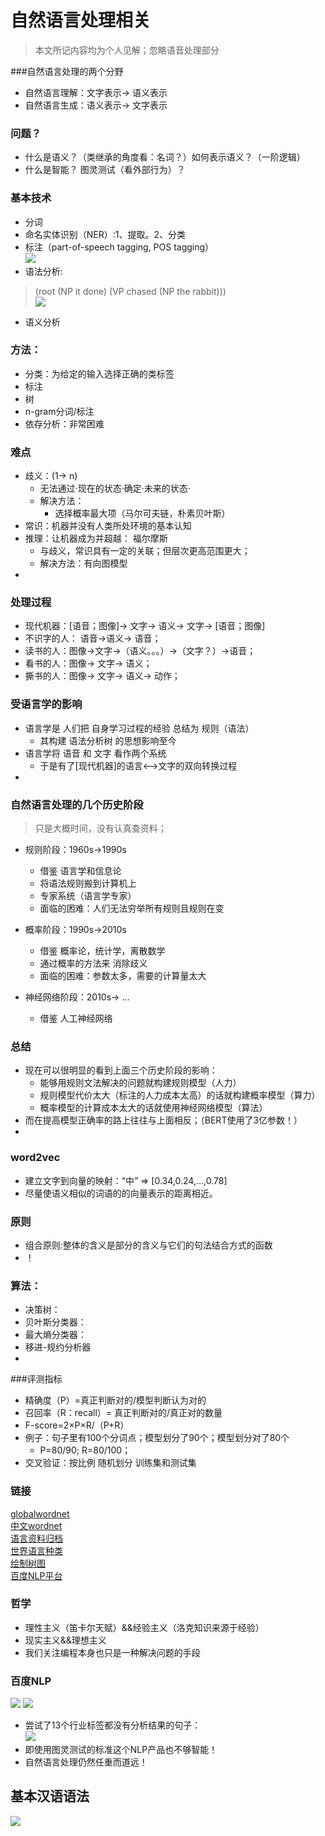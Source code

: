 # 自然语言处理相关
> 本文所记内容均为个人见解；忽略语音处理部分

###自然语言处理的两个分野
- 自然语言理解：文字表示-> 语义表示
- 自然语言生成：语义表示-> 文字表示
### 问题？
- 什么是语义？（类继承的角度看：名词？）如何表示语义？（一阶逻辑）
- 什么是智能？ 图灵测试（看外部行为）？
### 基本技术
- 分词  
- 命名实体识别（NER）:1、提取。2、分类
- 标注（part-of-speech tagging, POS tagging）  
![](NLP/bd词法分析.png)  
- 语法分析:  
> (root (NP it done) (VP chased (NP the rabbit)))  
![](NLP/treegraph.png)  
- 语义分析
### 方法：
- 分类：为给定的输入选择正确的类标签
- 标注
- 树
- n-gram分词/标注
- 依存分析：非常困难
### 难点
- 歧义：(1-> n)
	- 无法通过·现在的状态·确定·未来的状态·
	- 解决方法：
		- 选择概率最大项（马尔可夫链，朴素贝叶斯） 
- 常识：机器并没有人类所处环境的基本认知
- 推理：让机器成为并超越： 福尔摩斯
	- 与歧义，常识具有一定的关联；但层次更高范围更大；
	- 解决方法：有向图模型
- 

### 处理过程
- 现代机器：[语音；图像]-> 文字-> 语义-> 文字-> [语音；图像]
- 不识字的人： 语音->语义-> 语音；
- 读书的人：图像->文字->（语义。。。）->（文字？）->语音；
- 看书的人：图像-> 文字-> 语义；
- 撕书的人：图像-> 文字-> 语义-> 动作；

### 受语言学的影响
- 语言学是 人们把 自身学习过程的经验 总结为 规则（语法）
	- 其构建 语法分析树 的思想影响至今
- 语言学将 语音 和 文字 看作两个系统
	- 于是有了[现代机器]的语言<-->文字的双向转换过程
- 

### 自然语言处理的几个历史阶段
> 只是大概时间，没有认真查资料；

- 规则阶段：1960s->1990s
	- 借鉴 语言学和信息论
	- 将语法规则搬到计算机上
	- 专家系统（语言学专家）
	- 面临的困难：人们无法穷举所有规则且规则在变
	
- 概率阶段：1990s->2010s
	- 借鉴 概率论，统计学，离散数学
	- 通过概率的方法来 消除歧义
	- 面临的困难：参数太多，需要的计算量太大
	
- 神经网络阶段：2010s-> ...
	- 借鉴 人工神经网络
### 总结
- 现在可以很明显的看到上面三个历史阶段的影响：
	- 能够用规则文法解决的问题就构建规则模型（人力）
	- 规则模型代价太大（标注的人力成本太高）的话就构建概率模型（算力）
	- 概率模型的计算成本太大的话就使用神经网络模型（算法）
- 而在提高模型正确率的路上往往与上面相反；（BERT使用了3亿参数！）
- 
### word2vec 
- 建立文字到向量的映射：“中” => [0.34,0.24,...,0.78]
- 尽量使语义相似的词语的的向量表示的距离相近。
 
### 原则
- 组合原则:整体的含义是部分的含义与它们的句法结合方式的函数
- ！
### 算法：
- 决策树：
- 贝叶斯分类器：
- 最大熵分类器：
- 移进-规约分析器
- 

###评测指标
- 精确度（P）=真正判断对的/模型判断认为对的
- 召回率（R：recall）= 真正判断对的/真正对的数量
- F-score=2×P×R/（P+R）
- 例子：句子里有100个分词点；模型划分了90个；模型划分对了80个
	- P=80/90; R=80/100；
- 交叉验证：按比例 随机划分 训练集和测试集
### 链接
[globalwordnet](http://globalwordnet.org/)  
[中文wordnet](http://lope.linguistics.ntu.edu.tw/cwn/)  
[语言资料归档](http://www.language-archives.org/)  
[世界语言种类](https://www.ethnologue.com/)  
[绘制树图](https://networkx.lanl.gov/)  
[百度NLP平台](https://cloud.baidu.com/product/nlp.html)  
[]()

### 哲学
- 理性主义（笛卡尔天赋）&&经验主义（洛克知识来源于经验）
- 现实主义&&理想主义
- 我们关注编程本身也只是一种解决问题的手段
### 百度NLP
![](NLP/bd评价.png)
![](NLP/bd评价1.png)  

- 尝试了13个行业标签都没有分析结果的句子：  
![](NLP/bd评价13空.png)  
- 即使用图灵测试的标准这个NLP产品也不够智能！
- 自然语言处理仍然任重而道远！

## 基本汉语语法
![](pict/汉语语法.svg)